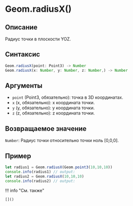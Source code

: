 # Geom.radiusX()

## Описание
Радиус точки в плоскости YOZ.

## Синтаксис
```javascript
Geom.radiusX(point: Point3) -> Number
Geom.radiusX(x: Number, y: Number, z: Number,) -> Number
```

## Аргументы
- `point` (Point3, обязательно): точка в 3D координатах.
- `x` (x, обязательно): x координата точки.
- `y` (y, обязательно): y координата точки.
- `z` (z, обязательно): z координата точки.

## Возвращаемое значение
`Number`: Радиус точки относительно точки ноль [0,0,0].

## Пример
```javascript linenums="1"
let radius1 = Geom.radiusX(Geom.point3(10,10,10))
console.info(radius1) // output:
let radius2 = Geom.radiusX(10,10,10)
console.info(radius2) // output:
```

!!! info "См. также"

    []()

